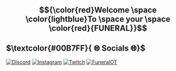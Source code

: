 ## $${\color{red}Welcome \space \color{lightblue}To \space your \space \color{red}{FUNERAL}}$$
## $\textcolor{#00B7FF}{ 🌐 Socials 🌐}$
[![Discord](https://img.shields.io/badge/Discord-%237289DA.svg?logo=discord&logoColor=white)](https://dsc.gg/FuneralOT) 
[![Instagram](https://img.shields.io/badge/Instagram-%23E4405F.svg?logo=Instagram&logoColor=white)](https://instagram.com/Aerwix) 
[![Twitch](https://img.shields.io/badge/Twitch-%239146FF.svg?logo=Twitch&logoColor=white)](https://twitch.tv/Aerwix)
[![FuneralOT](https://img.shields.io/discord/930699491248578590.svg?style=flat-square&logo=discord)](https://dsc.gg/FuneralOT)


<!-- Proudly created with GPRM ( https://gprm.itsvg.in ) -->
